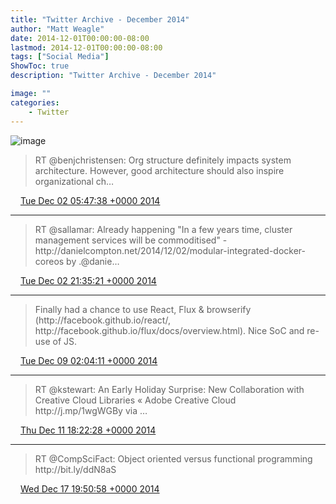 ```yaml
---
title: "Twitter Archive - December 2014"
author: "Matt Weagle"
date: 2014-12-01T00:00:00-08:00
lastmod: 2014-12-01T00:00:00-08:00
tags: ["Social Media"]
ShowToc: true
description: "Twitter Archive - December 2014"

image: ""
categories: 
    - Twitter
---
```

![image](/sadtwitterbird3.jpg)

> RT @benjchristensen: Org structure definitely impacts system architecture\. However, good architecture should also inspire organizational ch…

<img src="./media/tweet.ico" width="12" /> [Tue Dec 02 05:47:38 +0000 2014](https://twitter.com/mweagle/status/539657119109099521)

----

> RT @sallamar: Already happening "In a few years time, cluster management services will be commoditised" \- http://danielcompton\.net/2014/12/02/modular\-integrated\-docker\-coreos by \.@danie…

<img src="./media/tweet.ico" width="12" /> [Tue Dec 02 21:35:21 +0000 2014](https://twitter.com/mweagle/status/539895619465125889)

----

> Finally had a chance to use React, Flux &amp; browserify \(http://facebook\.github\.io/react/, http://facebook\.github\.io/flux/docs/overview\.html\)\. Nice SoC and re\-use of JS\.

<img src="./media/tweet.ico" width="12" /> [Tue Dec 09 02:04:11 +0000 2014](https://twitter.com/mweagle/status/542137601734361088)

----

> RT @kstewart: An Early Holiday Surprise: New Collaboration with Creative Cloud Libraries « Adobe Creative Cloud http://j\.mp/1wgWGBy via …

<img src="./media/tweet.ico" width="12" /> [Thu Dec 11 18:22:28 +0000 2014](https://twitter.com/mweagle/status/543108572536528897)

----

> RT @CompSciFact: Object oriented versus functional programming http://bit\.ly/ddN8aS

<img src="./media/tweet.ico" width="12" /> [Wed Dec 17 19:50:58 +0000 2014](https://twitter.com/mweagle/status/545305170884571137)